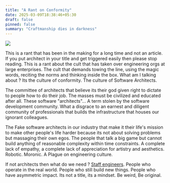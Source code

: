 ```yaml
---
title: "A Rant on Conformity"
date: 2025-03-09T18:38:46+05:30
draft: false
pinned: false
summary: "Craftmanship dies in darkness"
---
```


![](/banner2.png)

This is a rant that has been in the making for a long time and not an article. If you put architect in your title and get triggered easily then please stop reading. 
This is a rant about the cult that has taken over engineering orgs at large enterprises. The cult that demands towing the line, using the magic words, reciting the norms 
and thinking inside the box. What am I talking about ? Its the culture of conformity. The culture of Software Architects. 

The committee of architects that believe its their god given right to dictate to people how to do their job. The masses must be civilized and educated after all. These software "architects"... A term stolen by the software development community. What a disgrace to an earnest and diligent community of professionals that builds the infrastructure that houses our ignorant colleagues.

The Fake software architects in our industry that make it their life's mission to make other people's life harder because its not about solving problems but massaging their own egos.
The people that talk a big game but cannot build anything of reasonable complexity within time constraints. A complete lack of empathy, a complete lack of appreciation for artistry and aesthetics. Robotic. Moronic. A Plague on engineering culture.

If not architects then what do we need ? [Staff engineers](https://staffeng.com/). People who operate in the real world. People who still build new things. People who have asymmetric impact. Its not a title, its a mindset. Be weird, Be original.

